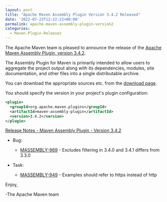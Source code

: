 ```yaml
---
layout: post
title: "Apache Maven Assembly Plugin Version 3.4.2 Released"
date: '2022-07-23T12:22:22+00:00'
permalink: apache-maven-assembly-plugin-version2
categories:
  - Maven-Plugin-Releases
---
```

The Apache Maven team is pleased to announce the release of the [Apache
Maven Assembly Plugin, version 3.4.2](https://maven.apache.org/plugins/maven-assembly-plugin/).

The Assembly Plugin for Maven is primarily intended to allow users to aggregate
the project output along with its dependencies, modules, site documentation,
and other files into a single distributable archive.

You can download the appropriate sources etc. from the [download page](https://maven.apache.org/plugins/maven-assembly-plugin/download.cgi).

You should specify the version in your project's plugin configuration:

```xml
<plugin>
  <groupId>org.apache.maven.plugins</groupId>
  <artifactId>maven-assembly-plugin</artifactId>
  <version>3.4.2</version>
</plugin>
```

<!-- more -->

[Release Notes - Maven Assembly Plugin - Version 3.4.2](https://issues.apache.org/jira/secure/ReleaseNote.jspa?projectId=12317220&version=12352095)

* Bug:

    * [MASSEMBLY-969](https://issues.apache.org/jira/browse/MASSEMBLY-969) - Excludes filtering in 3.4.0 and 3.4.1 differs from 3.3.0

* Task:

    * [MASSEMBLY-949](https://issues.apache.org/jira/browse/MASSEMBLY-949) - Examples should refer to https instead of http

Enjoy,

-The Apache Maven team
